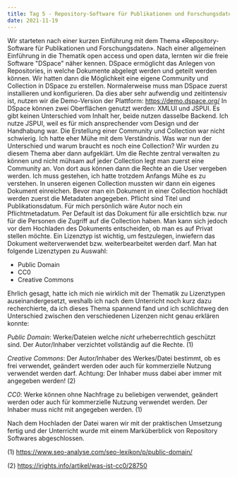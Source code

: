 ```yaml
---
title: Tag 5 - Repository-Software für Publikationen und Forschungsdaten und DSpace
date: 2021-11-19
---
```


Wir starteten nach einer kurzen Einführung mit dem Thema «Repository-Software für Publikationen und Forschungsdaten».
Nach einer allgemeinen Einführung in die Thematik open access und open data, lernten wir die freie Software "DSpace" näher kennen. DSpace ermöglicht das Anlegen von Repositories, in welche Dokumente abgelegt werden und geteilt werden können. 
Wir hatten dann die Möglichkeit eine eigene Community und Collection in DSpace zu erstellen.
Normalerweise muss man DSpace zuerst installieren und konfigurieren. Da dies aber sehr aufwendig und zeitintensiv ist, nutzen wir die Demo-Version der Plattform: https://demo.dspace.org/
In DSpace können zwei Oberflächen genutzt werden: XMLUI und JSPUI. Es gibt keinen Unterschied vom Inhalt her, beide nutzen dasselbe Backend.
Ich nutze JSPUI, weil es für mich ansprechender vom Design und der Handhabung war. 
Die Erstellung einer Community und Collection war nicht schwierig. Ich hatte eher Mühe mit dem Verständnis. Was war nun der Unterschied und warum braucht es noch eine Collection?
Wir wurden zu diesem Thema aber dann aufgeklärt. Um die Rechte zentral verwalten zu können und nicht mühsam auf jeder Collection legt man zuerst eine Community an.
Von dort aus können dann die Rechte an die User vergeben werden. Ich muss gestehen, ich hatte trotzdem Anfangs Mühe es zu verstehen.
In unseren eigenen Collection mussten wir dann ein eigenes Dokument einreichen.
Bevor man ein Dokument in einer Collection hochlädt werden zuerst die Metadaten angegeben. Pflicht sind Titel und Publikationsdatum. 
Für mich persönlich wäre Autor noch ein Pflichtmetadatum. Per Default ist das Dokument für alle ersichtlich bzw. nur für die Personen die Zugriff auf die Collection haben.
Man kann sich jedoch vor dem Hochladen des Dokuments entscheiden, ob man es auf Privat stellen möchte. Ein Lizenztyp ist wichtig, um festzulegen, inwiefern das Dokument weiterverwendet bzw. weiterbearbeitet werden darf.
Man hat folgende Lizenztypen zu Auswahl:
- Public Domain
- CC0
- Creative Commons

Ehrlich gesagt, hatte ich mich nie wirklich mit der Thematik zu Lizenztypen auseinandergesetzt, weshalb ich nach dem Unterricht noch kurz dazu recherchierte, da ich dieses 
Thema spannend fand und ich schlichtweg den Unterschied zwischen den verschiedenen Lizenzen nicht genau erklären konnte:

*Public Domain*: Werke/Dateien welche *nicht* urheberrechtlich geschützt sind. Der Autor/Inhaber verzichtet vollständig auf die Rechte. (1)

*Creative Commons*: Der Autor/Inhaber des Werkes/Datei bestimmt, ob es frei verwendet, geändert werden oder auch für kommerzielle Nutzung verwendet werden darf.
Achtung: Der Inhaber muss dabei aber immer mit angegeben werden! (2)

*CC0*: Werke können ohne Nachfrage zu beliebigen verwendet, geändert werden oder auch für kommerzielle Nutzung verwendet werden. Der Inhaber muss nicht mit angegeben werden. (1)

Nach dem Hochladen der Datei waren wir mit der praktischen Umsetzung fertig und der Unterricht wurde mit einem Marküberblick von Repository Softwares abgeschlossen.

(1) https://www.seo-analyse.com/seo-lexikon/p/public-domain/ 

(2) https://irights.info/artikel/was-ist-cc0/28750 
